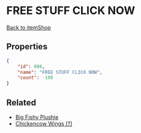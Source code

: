 # FREE STUFF CLICK NOW

<no description available>

[Back to itemShop](../item-shops.md)

## Properties

```json
{
    "id": 806,
    "name": "FREE STUFF CLICK NOW",
    "count": -100
}
```

## Related

- [Big Fishy Plushie](../items/21917-big-fishy-plushie.md)
- [Chickencow Wings (?)](../items/21918-chickencow-wings.md)

